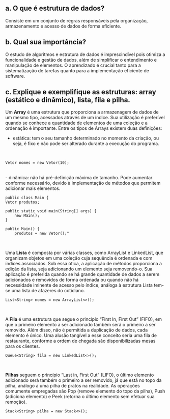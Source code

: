 ## a. O que é estrutura de dados?
  Consiste em um conjunto de regras responsáveis pela organização, armazenamento e acesso de dados de forma eficiente. 
  
## b. Qual sua importância?
  O estudo de algoritmos e estrutura de dados é imprescindível pois otimiza a funcionalidade e gestão de dados, além de simplificar o entendimento e manipulação de elementos. O aprendizado é crucial tanto para a sistematização de tarefas quanto para a implementação eficiente de software.

## c. Explique e exemplifique as estruturas: array (estático e dinâmico), lista, fila e pilha.
  Um **Array** é uma estrutura que proporciona a armazenagem de dados de um mesmo tipo, acessados através de um índice. Sua utilização é preferível quando se conhece a quantidade de elementos de uma coleção e a ordenação é importante. Entre os tipos de Arrays existem duas definições:
<br/>
- estática: tem o seu tamanho determinado no momento da criação, ou seja, é fixo e não pode ser alterado durante a execução do programa.
<br/>




    Vetor nomes = new Vetor(10);
<br/>    
  - dinâmica: não há pré-definição máxima de tamanho. Pode aumentar conforme necessário, devido à implementação de métodos que permitem adicionar mais elementos.
<br/>




    public class Main {
    Vetor produtos;

    public static void main(String[] args) {
        new Main();
    }

    public Main() {
        produtos = new Vetor();"
<br/>

  Uma **Lista** é composta por várias classes, como ArrayList e LinkedList, que organizam objetos em uma coleção cuja sequência é ordenada e com índices associados. Sob essa ótica, a aplicação de métodos proporciona a edição da lista, seja adicionando um elemento seja removendo-o. Sua aplicação é preferida quando se há grande quantidade de dados a serem adicionados e removidos de forma ordenada ou quando não há necessidade iminente de acesso pelo índice, análoga à estrutura Lista tem-se uma lista de afazeres do cotidiano.
<br/>




    List<String> nomes = new ArrayList<>();
<br/>

  A **Fila** é uma estrutura que segue o princípio “First In, First Out” (FIFO), em que o primeiro elemento a ser adicionado também será o primeiro a ser removido. Além disso, não é permitida a duplicação de dados, cada elemento é único. Uma alusão tangível a esse conceito seria uma fila de restaurante, conforme a ordem de chegada são disponibilizadas mesas para os clientes.
<br/>




    Queue<String> fila = new LinkedList<>();
<br/>

  **Pilhas** seguem o princípio “Last in, First Out” (LIFO), o último elemento adicionado será também o primeiro a ser removido, já que está no topo da pilha, análogo a uma pilha de pratos na realidade. As operações comumente empregadas são Pop (remove elemento do topo da pilha), Push (adiciona elemento) e Peek (retorna o último elemento sem efetuar sua remoção).
<br/>




    Stack<String> pilha = new Stack<>();
<br/>
